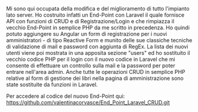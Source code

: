 Mi sono qui occupata della modifica e del miglioramento di tutto l'impianto lato server. Ho costruito infatti un End-Point con Laravel il quale fornisce API con funzioni di CRUD e di Registrazione/Login e che rimpiazza il vecchio End-Point in semplice PHP da me scritto in precedenza. Ho quindi potuto aggiungere su Angular un form di registrazione per i nuovi amministratori - di tipo Reactive Form e munito delle sue classiche tecniche di validazione di mail e password con aggiunta di RegEx. La lista dei nuovi utenti viene poi mostrata in una apposita sezione "users" ed ho sostituito il vecchio codice PHP per il login con il nuovo codice in Laravel che mi consente di effettuare un controllo sulla mail e la password per poter entrare nell'area admin. Anche tutte le operazioni CRUD in semplice PHP relative al form di gestione dei libri nella pagina di amministrazione sono state sostituite da funzioni in Laravel.

Per accedere al codice del nuovo End-Point qui: https://github.com/valentinacorvasce/End_Point_Laravel_CRUD.git

